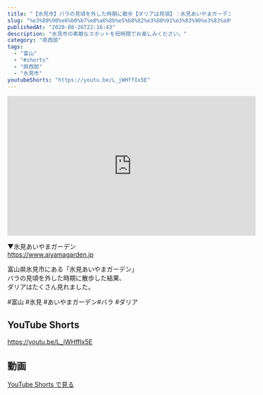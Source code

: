 ```yaml
---
title: "【氷見市】バラの見頃を外した時期に散歩【ダリアは見頃】｜氷見あいやまガーデン"
slug: "%e3%80%90%e6%b0%b7%e8%a6%8b%e5%b8%82%e3%80%91%e3%83%90%e3%83%a9%e3%81%ae%e8%a6%8b%e9%a0%83%e3%82%92%e5%a4%96%e3%81%97%e3%81%9f%e6%99%82%e6%9c%9f%e3%81%ab%e6%95%a3%e6%ad%a9%e3%80%90%e3%83%80%e3%83%aa"
publishedAt: "2020-08-26T22:16:43"
description: "氷見市の素敵なスポットを短時間でお楽しみください。"
category: "県西部"
tags: 
  - "富山"
  - "#shorts"
  - "県西部"
  - "氷見市"
youtubeShorts: "https://youtu.be/L_jWHffIx5E"
---
```


<iframe width="560" height="315" src="https://www.youtube.com/embed/DeQ5FzC8YU4" frameborder="0" allowfullscreen></iframe>

▼氷見あいやまガーデン<br />
https://www.aiyamagarden.jp

富山県氷見市にある「氷見あいやまガーデン」<br />
バラの見頃を外した時期に散歩した結果、<br />
ダリアはたくさん見れました。

#富山 #氷見 #あいやまガーデン#バラ #ダリア

## YouTube Shorts

https://youtu.be/L_jWHffIx5E

## 動画

[YouTube Shorts で見る](https://youtu.be/L_jWHffIx5E)

